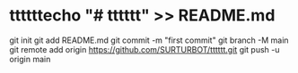 # ttttttecho "# tttttt" >> README.md
git init
git add README.md
git commit -m "first commit"
git branch -M main
git remote add origin https://github.com/SURTURBOT/tttttt.git
git push -u origin main
